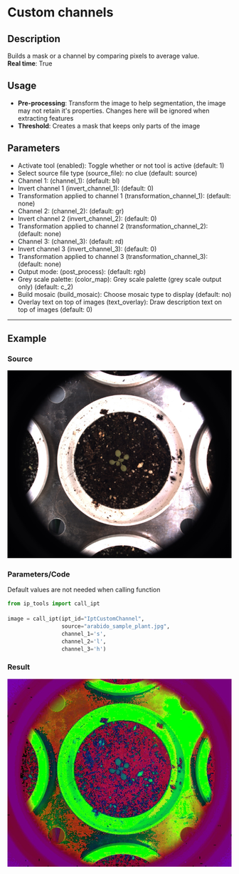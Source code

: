 # Custom channels
## Description
Builds a mask or a channel by comparing pixels to average value.<br>**Real time**: True
## Usage
- **Pre-processing**: Transform the image to help segmentation, the image may not retain it's properties. Changes here will be ignored when extracting features
- **Threshold**: Creates a mask that keeps only parts of the image
## Parameters
- Activate tool (enabled): Toggle whether or not tool is active (default: 1)
- Select source file type (source_file): no clue (default: source)
- Channel 1: (channel_1):  (default: bl)
- Invert channel 1 (invert_channel_1):  (default: 0)
- Transformation applied to channel 1 (transformation_channel_1):  (default: none)
- Channel 2: (channel_2):  (default: gr)
- Invert channel 2 (invert_channel_2):  (default: 0)
- Transformation applied to channel 2 (transformation_channel_2):  (default: none)
- Channel 3: (channel_3):  (default: rd)
- Invert channel 3 (invert_channel_3):  (default: 0)
- Transformation applied to channel 3 (transformation_channel_3):  (default: none)
- Output mode: (post_process):  (default: rgb)
- Grey scale palette: (color_map): Grey scale palette (grey scale output only) (default: c_2)
- Build mosaic (build_mosaic): Choose mosaic type to display (default: no)
- Overlay text on top of images (text_overlay): Draw description text on top of images (default: 0)
--------------
## Example
### Source
![Source image](images/arabido_sample_plant.jpg)

### Parameters/Code
Default values are not needed when calling function
```python
from ip_tools import call_ipt

image = call_ipt(ipt_id="IptCustomChannel",
                 source="arabido_sample_plant.jpg",
                 channel_1='s',
                 channel_2='l',
                 channel_3='h')
```
### Result
![Result image](images/ipt_Custom_channels.jpg)
